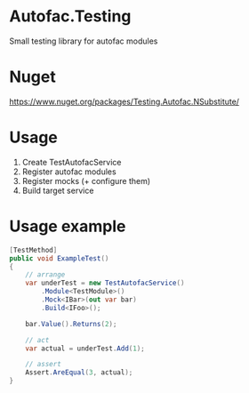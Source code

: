 # Autofac.Testing

Small testing library for autofac modules

# Nuget

https://www.nuget.org/packages/Testing.Autofac.NSubstitute/

# Usage

1. Create TestAutofacService
2. Register autofac modules
3. Register mocks (+ configure them)
4. Build target service

# Usage example

```csharp
[TestMethod]
public void ExampleTest()
{
    // arrange
    var underTest = new TestAutofacService()
        .Module<TestModule>()
        .Mock<IBar>(out var bar)
        .Build<IFoo>();

    bar.Value().Returns(2);

    // act
    var actual = underTest.Add(1);

    // assert
    Assert.AreEqual(3, actual);
}
```
